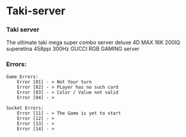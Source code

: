 # Taki-server
### Taki server

The ultimate taki mega super combo server deluxe 4D MAX 16K 200IQ superetina 458ppi 300Hz GUCCI RGB GAMING server


### Errors:

    Game Errors:
        Error [01] - > Not Your turn
        Error [02] - > PLayer has no such card
        Error [03] - > Color / Value not valid
        Error [04] - > 
        
    Socket Errors:
        Error [11] - > The Game is yet to start
        Error [12] - > 
        Error [13] - > 
        Error [14] - > 
    
    